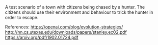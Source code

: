 
A test scenario of a town with citizens being chased by a hunter. The citizens should use their environment and behaviour to trick the hunter in order to escape.

References:
https://openai.com/blog/evolution-strategies/  
http://nn.cs.utexas.edu/downloads/papers/stanley.ec02.pdf  
https://arxiv.org/pdf/1902.01724.pdf  


